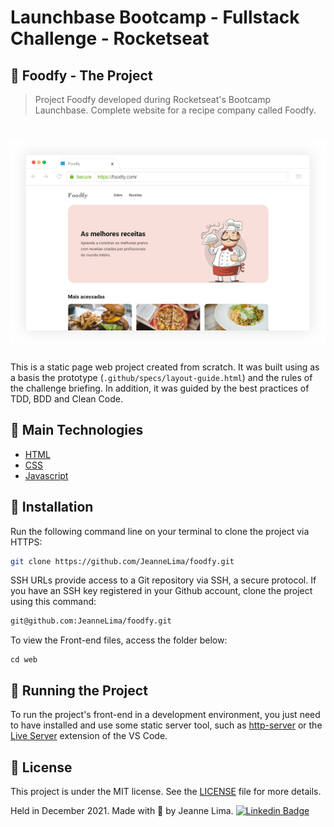 # Launchbase Bootcamp - Fullstack Challenge - Rocketseat

## 🍲 Foodfy - The Project
> Project Foodfy developed during Rocketseat's Bootcamp Launchbase.
> Complete website for a recipe company called Foodfy.

<h1 align="center">
  <img alt="Foodfy" title="Foodfy mockup" src=".github/assets/foodfy-mockup.png" />
</h1>

This is a static page web project created from scratch.
It was built using as a basis the prototype (`.github/specs/layout-guide.html`) and the rules of the challenge briefing.
In addition, it was guided by the best practices of TDD, BDD and Clean Code.

## 📌 Main Technologies
- [HTML](https://developer.mozilla.org/en-US/docs/Web/HTML)
- [CSS](https://developer.mozilla.org/en-US/docs/Web/CSS)
- [Javascript](https://developer.mozilla.org/en-US/docs/Web/JavaScript)

## 📂 Installation 
Run the following command line on your terminal to clone the project via HTTPS:
```bash
git clone https://github.com/JeanneLima/foodfy.git
```

SSH URLs provide access to a Git repository via SSH, a secure protocol. If you have an SSH key registered in your Github account, clone the project using this command:
```bash
git@github.com:JeanneLima/foodfy.git
```

To view the Front-end files, access the folder below:
```
cd web
```

## 🚀 Running the Project

To run the project's front-end in a development environment, you just need to have installed and use some static server tool, such as [http-server](https://www.npmjs.com/package/http-server) or the [Live Server](https://marketplace.visualstudio.com/items?itemName=ritwickdey.LiveServer) extension of the VS Code.

## 📜 License
This project is under the MIT license. See the [LICENSE](https://github.com/JeanneLima/foodfy/blob/develop/LICENSE) file for more details.

Held in December 2021.
Made with 💜 by Jeanne Lima.
[![Linkedin Badge](https://img.shields.io/badge/-LinkedIn-blue?style=flat-square&logo=Linkedin&logoColor=white)](https://www.linkedin.com/in/jeannecslima/)
